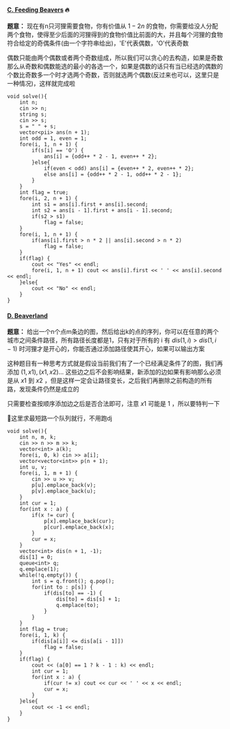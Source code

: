 #### [C. Feeding Beavers](https://codeforces.com/gym/105822/problem/C)  🔥

**题意：** 现在有n只河狸需要食物，你有价值从 $1 - 2n$ 的食物，你需要给没人分配两个食物，使得至少后面的河狸得到的食物价值比前面的大，并且每个河狸的食物符合给定的奇偶条件(由一个字符串给出)，'E'代表偶数，'O'代表奇数

偶数只能由两个偶数或者两个奇数组成，所以我们可以贪心的去构造，如果是奇数那么从奇数和偶数能选的最小的各选一个，如果是偶数的话只有当已经选的偶数的个数比奇数多一个时才选两个奇数，否则就选两个偶数(反过来也可以，这里只是一种情况)，这样就完成啦

```cpp[]
void solve(){
    int n;
    cin >> n;
    string s;
    cin >> s;
    s = " " + s;
    vector<pii> ans(n + 1);
    int odd = 1, even = 1;
    fore(i, 1, n + 1) {
        if(s[i] == 'O') {
            ans[i] = {odd++ * 2 - 1, even++ * 2};
        }else{
            if(even < odd) ans[i] = {even++ * 2, even++ * 2};
            else ans[i] = {odd++ * 2 - 1, odd++ * 2 - 1};
        }
    }
    int flag = true;
    fore(i, 2, n + 1) {
        int s1 = ans[i].first + ans[i].second;
        int s2 = ans[i - 1].first + ans[i - 1].second;
        if(s2 > s1)
            flag = false;
    }
    fore(i, 1, n + 1) {
        if(ans[i].first > n * 2 || ans[i].second > n * 2)
            flag = false;
    }
    if(flag) {
        cout << "Yes" << endl;
        fore(i, 1, n + 1) cout << ans[i].first << ' ' << ans[i].second << endl;
    }else{
        cout << "No" << endl;
    }
}
```

#### [D. Beaverland](https://codeforces.com/gym/105822/problem/D)

**题意：** 给出一个n个点m条边的图，然后给出k的点的序列，你可以在任意的两个城市之间条件路径，所有路径长度都是1，只有对于所有的 i 有 $dis(1, i) > dis(1, i - 1)$
时河狸才是开心的，你能否通过添加路径使其开心，如果可以输出方案

这种题目有一种思考方式就是假设当前我们有了一个已经满足条件了的图，我们再添加 $(1, x1), (x1, x2)...$ 这些边之后不会影响结果，新添加的边如果有影响那么必须是从 $x1$ 到 $x2$ ，但是这样一定会让路径变长，之后我们再删除之前构造的所有路，发现条件仍然是成立的

只需要检查按顺序添加边之后是否合法即可，注意 $x1$ 可能是 $1$ ，所以要特判一下

🔔这里求最短路一个队列就行，不用跑dj

```cpp[]
void solve(){
    int n, m, k;
    cin >> n >> m >> k;
    vector<int> a(k);
    fore(i, 0, k) cin >> a[i];
    vector<vector<int>> p(n + 1);
    int u, v;
    fore(i, 1, m + 1) {
        cin >> u >> v;
        p[u].emplace_back(v);
        p[v].emplace_back(u);
    }
    int cur = 1;
    for(int x : a) {
        if(x != cur) {
            p[x].emplace_back(cur);
            p[cur].emplace_back(x);
        }
        cur = x;
    }
    vector<int> dis(n + 1, -1);
    dis[1] = 0;
    queue<int> q;
    q.emplace(1);
    while(!q.empty()) {
        int s = q.front(); q.pop();
        for(int to : p[s]) {
            if(dis[to] == -1) {
                dis[to] = dis[s] + 1;
                q.emplace(to);
            }
        }
    }
    int flag = true;
    fore(i, 1, k) {
        if(dis[a[i]] <= dis[a[i - 1]])
            flag = false;
    }
    if(flag) {
        cout << (a[0] == 1 ? k - 1 : k) << endl;
        int cur = 1;
        for(int x : a) {
            if(cur != x) cout << cur << ' ' << x << endl;
            cur = x;
        }
    }else{
        cout << -1 << endl;
    }
}
```
